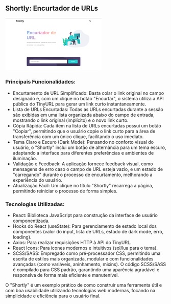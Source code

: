 ## Shortly: Encurtador de URLs 

<img src="./screenshot/screenshot.png" width="60%">

### Principais Funcionalidades:

  - Encurtamento de URL Simplificado: Basta colar o link original no campo designado e, com um clique no botão "Encurtar", o sistema utiliza a API pública do TinyURL para gerar um link curto instantaneamente.
  - Lista de URLs Encurtadas: Todas as URLs encurtadas durante a sessão são exibidas em uma lista organizada abaixo do campo de entrada, mostrando o link original (implícito) e o novo link curto.
  - Cópia Rápida: Cada item na lista de URLs encurtadas possui um botão "Copiar", permitindo que o usuário copie o link curto para a área de transferência com um único clique, facilitando o uso imediato.
  - Tema Claro e Escuro (Dark Mode): Pensando no conforto visual do usuário, o "Shortly" inclui um botão de alternância para um tema escuro, adaptando a interface para diferentes preferências e ambientes de iluminação.
  - Validação e Feedback: A aplicação fornece feedback visual, como mensagens de erro caso o campo de URL esteja vazio, e um estado de "carregando" durante o processo de encurtamento, melhorando a experiência do usuário.
  - Atualização Fácil: Um clique no título "Shortly" recarrega a página, permitindo reiniciar o processo de forma simples.
    
### Tecnologias Utilizadas:

  - React: Biblioteca JavaScript para construção da interface de usuário componentizada.
  - Hooks do React (useState): Para gerenciamento de estado local dos componentes (valor do input, lista de URLs, estado de dark mode, erro, loading).
  - Axios: Para realizar requisições HTTP à API do TinyURL.
  - React Icons: Para ícones modernos e intuitivos (sol/lua para o tema).
  - SCSS/SASS: Empregado como pré-processador CSS, permitindo uma escrita de estilos mais organizada, modular e com funcionalidades avançadas (como variáveis, aninhamento, mixins). O código SCSS/SASS é compilado para CSS padrão, garantindo uma aparência agradável e responsiva de forma mais eficiente e manutenível.
    
O "Shortly" é um exemplo prático de como construir uma ferramenta útil e com boa usabilidade utilizando tecnologias web modernas, focando na simplicidade e eficiência para o usuário final.
